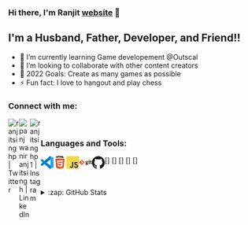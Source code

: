 ### Hi there, I'm Ranjit [website] 👋 


## I'm a Husband, Father, Developer, and Friend!!

- 🌱 I’m currently learning Game developement @Outscal
- 👯 I’m looking to collaborate with other content creators
- 🥅 2022 Goals: Create as many games as possible
- ⚡ Fun fact: I love to hangout and play chess

### Connect with me:

[<img align="left" alt="ranjitsinghp | Twitter" width="22px" src="https://cdn.jsdelivr.net/npm/simple-icons@v3/icons/twitter.svg" />][twitter]
[<img align="left" alt="panjwaniranjitsingh | LinkedIn" width="22px" src="https://cdn.jsdelivr.net/npm/simple-icons@v3/icons/linkedin.svg" />][linkedin]
[<img align="left" alt="ranjitsinghp1 | Instagram" width="22px" src="https://cdn.jsdelivr.net/npm/simple-icons@v3/icons/instagram.svg" />][instagram]

<br />

### Languages and Tools:

[<img align="left" alt="Visual Studio Code" width="26px" src="https://raw.githubusercontent.com/github/explore/80688e429a7d4ef2fca1e82350fe8e3517d3494d/topics/visual-studio-code/visual-studio-code.png" />]
[<img align="left" alt="HTML5" width="26px" src="https://raw.githubusercontent.com/github/explore/80688e429a7d4ef2fca1e82350fe8e3517d3494d/topics/html/html.png" />]
[<img align="left" alt="JavaScript" width="26px" src="https://raw.githubusercontent.com/github/explore/80688e429a7d4ef2fca1e82350fe8e3517d3494d/topics/javascript/javascript.png" />]
[<img align="left" alt="Git" width="26px" src="https://raw.githubusercontent.com/github/explore/80688e429a7d4ef2fca1e82350fe8e3517d3494d/topics/git/git.png" />]
[<img align="left" alt="GitHub" width="26px" src="https://raw.githubusercontent.com/github/explore/78df643247d429f6cc873026c0622819ad797942/topics/github/github.png" />]

<br />
<br />




<details>
  <summary>:zap: GitHub Stats</summary>

  <img align="left" alt="codeSTACKr's GitHub Stats" src="https://github-readme-stats.codestackr.vercel.app/api?username=codeSTACKr&show_icons=true&hide_border=true" />

</details>

[website]: https://linktr.ee/panjwaniranjitsingh
[twitter]: https://twitter.com/ranjitsinghp
[instagram]: https://instagram.com/ranjitsinghp1
[linkedin]: https://linkedin.com/in/panjwaniranjitsingh
